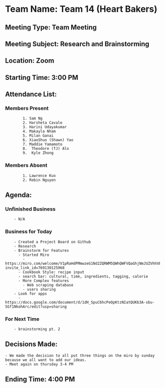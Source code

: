 # Team Name: Team 14 (Heart Bakers)
## Meeting Type: Team Meeting
## Meeting Subject: Research and Brainstorming
## Location: Zoom
## Starting Time: 3:00 PM
## Attendance List:
###     Members Present
            1. Sam Ng
            2. Harsheta Cavale
            3. Harini Udayakumar
            4. Makayla Nham
            5. Milan Ganai
            6. XiaoShuo (Shawn) Yao
            7. Maddie Yamamoto
            8.  Theodore (TJ) Alo
            9.  Kyle Zhong
###     Members Absent
            1. Lawrence Kuo
            2. Robin Nguyen
## Agenda:
###     Unfinished Business
        - N/A
###     Business for Today
        - Created a Project Board on Github
        - Research 
        - Brainstorm for Features
          - Started Miro
            - https://miro.com/welcome/V1pRaHdPMmwzeG1Nd2ZQRWM5QWhQWFVQaGhjNmJUZVhhVERGbE54NlJHajFXRThTRGEwd0hWMG13TDN0aE9VenwzMDc0NDU3MzY2MDIwNjQwOTQy?invite_link_id=769130125968 
          - Cookbook Style: recipe input
          - search bar: cultural, time, ingredients, tagging, calorie 
          - More Complex features
            - Web scraping database
            - users sharing
        - Look for apps
          - https://docs.google.com/document/d/1dH_SpuC6hcPeOpKtzNIatQUKb3A-sbu-SGf1NkohArc/edit?usp=sharing

###     For Next Time
        - brainstorming pt. 2
## Decisions Made:
    - We made the decision to all put three things on the miro by sunday because we all want to add our ideas.
    - Meet again on thursday 3-4 PM
## Ending Time: 4:00 PM